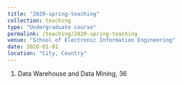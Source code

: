 ```yaml
---
title: "2020-spring-teaching"
collection: teaching
type: "Undergraduate course"
permalink: /teaching/2020-spring-teaching
venue: "School of Electronic Information Engineering"
date: 2020-01-01
location: "City, Country"
---
```

1. Data Warehouse and Data Mining, 36

